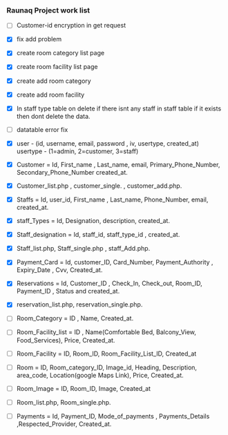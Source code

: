 ### Raunaq Project work list

* [ ] Customer-id encryption in get request

* [x] fix add problem

* [x] create room category list page

* [x] create room facility list page

* [x] create add room category 

* [x] create add room facility

* [x] In staff type table on delete if there isnt any staff in staff table if it exists then dont delete the data.

* [ ] datatable error fix

* [x] user - (id, username, email, password , iv, usertype, created_at)
  usertype - (1=admin, 2=customer, 3=staff)

* [x] Customer = Id,  First_name , Last_name, email, Primary_Phone_Number, Secondary_Phone_Number created_at.

* [x] Customer_list.php , customer_single. , customer_add.php.

* [x] Staffs = Id, user_id, First_name , Last_name, Phone_Number, email, created_at.

* [x] staff_Types = Id, Designation, description, created_at.

* [x] Staff_designation = Id, staff_id, staff_type_id , created_at.

<!-- manager : manages customer services , Room facilities , and staff details.
 || supervisor : adds staff details.
 || Receptionist : adds new customers, updates the customer details and extension in stay -->

<!-- ajax data format add staff in single form-->

 <!-- {
    user_details:{
        username:"",
        password:"",
        iv:"",
        name:"",
        email:"",
    }
    staf_detail:{ 
        f_name:"",
        l_name:"",
        email:"",
        p_no:"",
        s_no:"",
        staff_type_ids: [1,2,3,4,5]
     }
}
-->

* [x] Staff_list.php, Staff_single.php , staff_Add.php.

* [x] Payment_Card = Id, customer_ID, Card_Number, Payment_Authority , Expiry_Date , Cvv, Created_at.

* [x] Reservations = Id, Customer_ID , Check_In, Check_out, Room_ID, Payment_ID , Status and created_at.

* [x] reservation_list.php, reservation_single.php.

* [ ] Room_Category = ID , Name, Created_at.

* [ ] Room_Facility_list = ID , Name(Comfortable Bed, Balcony_View, Food_Services), Price, Created_at.

* [ ] Room_Facility = ID, Room_ID, Room_Facility_List_ID, Created_at

* [ ] Room = ID, Room_category_ID, Image_id, Heading, Description, area_code, Location(google Maps Link), Price, Created_at.

* [ ] Room_Image = ID, Room_ID, Image, Created_at

* [ ] Room_list.php, Room_single.php.

* [ ] Payments = Id, Payment_ID, Mode_of_payments , Payments_Details ,Respected_Provider, Created_at.

<!-- {
    custtomer_detail:{ 
        f_name:"",
        l_name:"",
        email:"",
        p_no:"",
        s_no:"",
     },
     customer_card:[
         {
         card_no:"123456789",
         cvv:"",
         exp:""
        }
         {
         card_no:"908765432",
         cvv:"",
         exp:""
        }
    ]
} -->

<!-- fiu-vgzz-nsd -->

<!-- https://nukepin.in/demo/project/hotels/ -->
